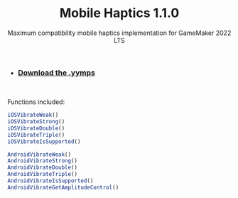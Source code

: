 <h1 align="center">Mobile Haptics 1.1.0</h1>

<p align="center">Maximum compatibility mobile haptics implementation for GameMaker 2022 LTS</p>

&nbsp;

- ### [Download the .yymps](https://github.com/JujuAdams/mobile-haptics/releases/)

&nbsp;

Functions included:
```js
iOSVibrateWeak()
iOSVibrateStrong()
iOSVibrateDouble()
iOSVibrateTriple()
iOSVibrateIsSupported()

AndroidVibrateWeak()
AndroidVibrateStrong()
AndroidVibrateDouble()
AndroidVibrateTriple()
AndroidVibrateIsSupported()
AndroidVibrateGetAmplitudeControl()
```
